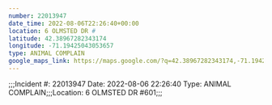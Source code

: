 ```yaml
---
number: 22013947
date_time: 2022-08-06T22:26:40+00:00
location: 6 OLMSTED DR #
latitude: 42.38967282343174
longitude: -71.19425043053657
type: ANIMAL COMPLAIN
google_maps_link: https://maps.google.com/?q=42.38967282343174,-71.19425043053657
---
```


;;;Incident #: 22013947  Date: 2022-08-06 22:26:40   Type: ANIMAL COMPLAIN;;;Location: 6 OLMSTED DR #601;;;
